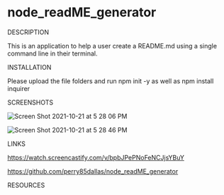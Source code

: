 # node_readME_generator

DESCRIPTION

This is an application to help a user create a README.md using a single command line in their terminal.

INSTALLATION

Please upload the file folders and run npm init -y as well as npm install inquirer

SCREENSHOTS

![Screen Shot 2021-10-21 at 5 28 06 PM](https://user-images.githubusercontent.com/86323038/138365615-a31be26a-8ea2-4d4c-90da-114d6683cd9b.png)


![Screen Shot 2021-10-21 at 5 28 46 PM](https://user-images.githubusercontent.com/86323038/138365679-8113af53-e4ea-441d-bcca-c237d67359d6.png)


LINKS

https://watch.screencastify.com/v/bpbJPePNoFeNCJjsYBuY

https://github.com/perry85dallas/node_readME_generator


RESOURCES


